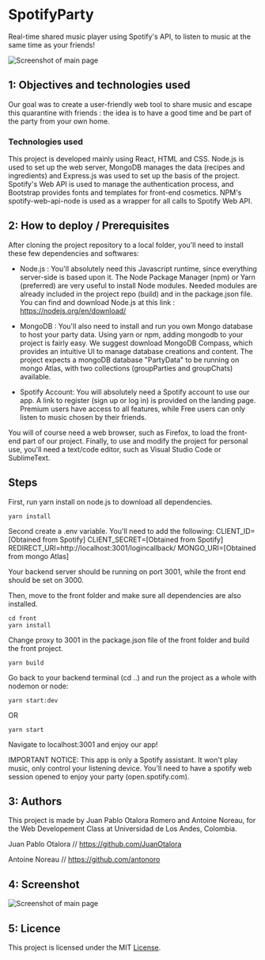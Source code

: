 # SpotifyParty
Real-time shared music player using Spotify's API, to listen to music at the same time as your friends! 

<img src="https://i.imgur.com/grdZkJ3.png" alt="Screenshot of main page">

## 1: Objectives and technologies used

Our goal was to create a user-friendly web tool to share music and escape this quarantine with friends : the idea is to have a good time and be part of the party from your own home.

### Technologies used

This project is developed mainly using React, HTML and CSS. Node.js is used to set up the web server, MongoDB manages the data (recipes and ingredients) and Express.js was used to set up the basis of the project. Spotify's Web API is used to manage the authentication process, and Bootstrap provides fonts and templates for front-end cosmetics. NPM's spotify-web-api-node is used as a wrapper for all calls to Spotify Web API.

## 2: How to deploy / Prerequisites

After cloning the project repository to a local folder, you'll need to install these few dependencies and softwares:

- Node.js : You'll absolutely need this Javascript runtime, since everything server-side is based upon it. The Node Package Manager (npm) or Yarn (preferred) are very useful to install Node modules. Needed modules are already included in the project repo (build) and in the package.json file. You can find and download Node.js at this link : https://nodejs.org/en/download/

- MongoDB : You'll also need to install and run you own Mongo database to host your party data. Using yarn or npm, adding mongodb to your project is fairly easy. We suggest download MongoDB Compass, which provides an intuitive UI to manage database creations and content. The project expects a mongoDB database "PartyData" to be running on mongo Atlas, with two collections (groupParties and groupChats) available. 

- Spotify Account: You will absolutely need a Spotify account to use our app. A link to register (sign up or log in) is provided on the landing page. Premium users have access to all features, while Free users can only listen to music chosen by their friends.

You will of course need a web browser, such as Firefox, to load the front-end part of our project. Finally, to use and modify the project for personal use, you'll need a text/code editor, such as Visual Studio Code or SublimeText.  

## Steps 

First, run yarn install on node.js to download all dependencies.

```
yarn install

```

Second create a .env variable. You'll need to add the following:
CLIENT_ID=[Obtained from Spotify]
CLIENT_SECRET=[Obtained from Spotify]
REDIRECT_URI=http://localhost:3001/logincallback/
MONGO_URI=[Obtained from mongo Atlas]

Your backend server should be running on port 3001, while the front end should be set on 3000.

Then, move to the front folder and make sure all dependencies are also installed.

```
cd front
yarn install
```

Change proxy to 3001 in the package.json file of the front folder and build the front project.

```
yarn build

```

Go back to your backend terminal (cd ..) and run the project as a whole with nodemon or node:

```
yarn start:dev

```

OR

```
yarn start

```

Navigate to localhost:3001 and enjoy our app!

IMPORTANT NOTICE: This app is only a Spotify assistant. It won't play music, only control your listening device. You'll need to have a spotify web session opened to enjoy your party (open.spotify.com).

## 3: Authors

This project is made by Juan Pablo Otalora Romero and Antoine Noreau, for the Web Developement Class at Universidad de Los Andes, Colombia. 

Juan Pablo Otalora // https://github.com/JuanOtalora

Antoine Noreau // https://github.com/antonoro

## 4: Screenshot

<img src="https://i.imgur.com/grdZkJ3.png" alt="Screenshot of main page">

## 5: Licence

This project is licensed under the MIT <a href="./LICENSE">License</a>.
